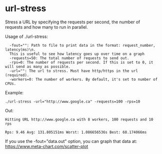 # url-stress
Stress a URL by specifying the requests per second, the number of requests and how many to run in parallel.

Usage of ./url-stress:
```
  -fout="": Path to file to print data in the format: request_number, latency(ms)\n. 
  This is useful to see how latency goes up over time on a graph
  -requests=50: The total number of requests to send out.
  -rps=0: The number of requests per second. If this is set to 0, it will send as many as possible.
  -url="": The url to stress. Must have http/https in the url (required).
  -workers=0: The number of workers. By default, it's set to number of CPUs.
```

Example:

```./url-stress -url="http://www.google.ca" -requests=100 -rps=10```

Out:

```
Hitting URL http://www.google.ca with 8 workers, 100 requests and 10 rps 

Rps: 9.46 Avg: 131.805151ms Worst: 1.086656536s Best: 68.174066ms    
```

If you use the -fout="data.out" option, you can graph that data at: https://www.meta-chart.com/scatter-plot
